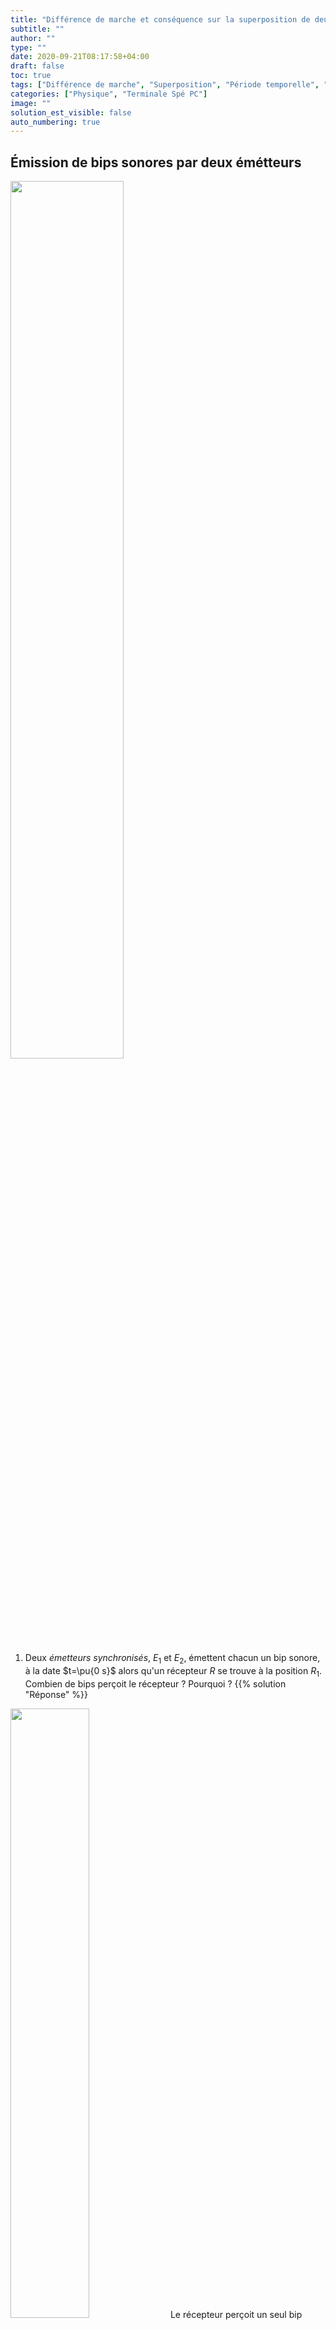 ```yaml
---
title: "Différence de marche et conséquence sur la superposition de deux ondes synchrones"
subtitle: ""
author: ""
type: ""
date: 2020-09-21T08:17:58+04:00
draft: false
toc: true
tags: ["Différence de marche", "Superposition", "Période temporelle", "Longueur d'onde", "Retard", "Déphasage", "Ondes"]
categories: ["Physique", "Terminale Spé PC"]
image: ""
solution_est_visible: false
auto_numbering: true
---
```




## Émission de bips sonores par deux émétteurs

<img src="/terminales-pc/chap-2/chap-2-10-1.png" alt="" width="60%" />

1. Deux *émetteurs synchronisés*, $E_1$ et $E_2$, émettent chacun un bip sonore, à la date $t=\pu{0 s}$ alors qu'un récepteur $R$ se trouve à la position $R_1$.  
Combien de bips perçoit le récepteur&nbsp;? Pourquoi&nbsp;?
{{% solution "Réponse" %}}
<img src="/terminales-pc/chap-2/chap-2-10-2.png" alt="" width="50%" />
Le récepteur perçoit un seul bip puisque les deux signaux doivent parcourir la même distance à la même vitesse (car ils se propagent dans le même milieu) et arrivent donc à la même date.
{{% /solution %}}

2. On place cette fois le récepteur à la position $R_2$.
Que perçoit le récepteur dans ce cas&nbsp;? Pourquoi&nbsp;?
{{% solution "Réponse" %}}
<img src="/terminales-pc/chap-2/chap-2-10-2.png" alt="" width="50%" />
Le signal issu de l'émetteur $E_1$ doit parcourir une plus petite distance que le signal issu de l'émetteur $E_2$ (ces signaux se propagent avec la même célérité puisqu'ils sont dans le même milieu).  
Le récepteur perçoit donc deux signaux&nbsp;: celui issu de $E_1$ puis celui issu de $E_2$.
{{% /solution %}}

3. Si on note $t_1$ la date à laquelle le récepteur positionné en $R_2$ reçoit le signal issu de $E_1$ et $t_2$ la date à laquelle ce même récepteur reçoit le signal issu de $E_2$, établir l'expression du **retard $\tau$ avec lequel le deuxième signal arrive par rapport au premier**.
{{% solution "Réponse" %}}
Puisque les deux signaux ont quitté les émetteurs à la même date, $\tau = t_2 - t_1$.
{{% /solution %}}

4. Exprimer le retard précédent en fonction de la célérité $v$ des ondes, la distance $E_1R_2$ et la distance $E_2R_2$.
{{% solution "Réponse" %}}

- Le premier signal parcourt la distance $E_1R_2$ à la célérité $v$, donc $t_1 = \dfrac{E_1R_2}{v}$.
- Le second signal parcourt la distance $E_2R_2$ à la célérité $v$, donc $t_2 = \dfrac{E_2R_2}{v}$.
- On en déduit que $\tau = \dfrac{E_2R_2}{v} - \dfrac{E_1R_2}{v} = \dfrac{E_2R_2 - E_1R_2}{v}$.
{{% /solution %}}

> On appelle **différence de marche** $\delta$ en un point $M$ quelconque de l'espace *la différence entre les distances parcourues par deux ondes, depuis leur lieu d'émission jusqu'à ce point*.

5. Exprimer le retard $\tau$, au point $R_2$, du signal issu de $E_2$ par rapport au signal issu de $E_1$ en fonction de la différence de marche.
{{% solution "Réponse" %}}

- La différence de marche $\delta$ est la différence entre les distances parcourues par les signaux issus de $E_2$ et de $E_1$ jusqu'au point $R_2$, donc $\delta = E_2R_2 - E_1R_2$.
- On en déduit que $\tau = \dfrac{\delta}{v}$.
{{% /solution %}}

#### En conclusion

{{% note tip %}}

- On appelle **différence de marche** $\delta$ en un point $M$ quelconque de l'espace *la différence entre les distances parcourues par deux ondes, depuis leur lieu d'émission jusqu'à ce point*.
- Le retard en un point d'une des deux ondes par rapport à l'autre peut alors s'écrire $$ \tau = \dfrac{\delta}{v} $$ où $v$ est la célérité de l'onde.
{{% /note %}}

{{% note warning %}}

- La différence de marche **dépend de la géométrie du montage**. *Son expression doit être déterminée par analyse du montage*.
- $\delta$ est une grandeur algébrique mais on a tendance à privilégier sa valeur absolue lors de l'analyse des problèmes.
{{% /note %}}

## Émission de deux sinusoïdales de même fréquence

<img src="/terminales-pc/chap-2/chap-2-10-3.png" alt="" width="60%" />

Les deux émetteurs $E_1$ et $E_2$ émettent maintenant deux ondes sinusoïdales de **même fréquence** $f$.  
On déplace le récepteur $R$ selon l'axe $(x'x)$ et on observe le résultat de la superposition des ondes.
En utilisant le programme à cette adresse&nbsp;: {{< remote "Simulation" "https://repl.it/@dlatreyte/sommeondes" >}} on a mis en évidence les quatres situations ci-dessous

Pour chacune d'elles,

1. Déterminer le retard $\tau$ de l'onde 2 par rapport à l'onde 1, en fonction de la période temporelle $T$.
2. En déduire la différence de marche de l'onde 2 par rapport à l'onde 1, **en fonction de la longueur d'onde** $\lambda$.
3. Donner les caractéristiques de la superposition (addition) des deux ondes.

#### Situation 1

<img src="/terminales-pc/chap-2/chap-2-10-4.png" alt="" width="90%" />
{{% solution "Réponse" %}}

1. Le décalage dans le temps entre l'onde 1 et 2 est&nbsp;: $\Delta t = 0 + p T$ où $p$ est un entier nul ou positif. **Les deux ondes sont en phase**.  

2. La différence de marche est donc $\delta = p \lambda$. L'onde 2 a parcouru une distance, en plus ou en moins par rapport à l'onde 1, égale à un multiple entier de $\lambda$.

3. L'amplitude de la somme des élongations est égale à la somme des amplitudes des deux ondes.
{{% /solution %}}

#### Situation 2

<img src="/terminales-pc/chap-2/chap-2-10-5.png" alt="" width="90%" />
{{% solution "Réponse" %}}

1. Le décalage dans le temps entre l'onde 1 et 2 est&nbsp;: $\Delta t = T/4 + p T = (4p + 1) T/4 $ où $p$ est un entier nul ou positif. **Les deux ondes ne sont plus en phase**.
2. La différence de marche est donc $\delta = (4p + 1) \lambda / 4$.
3. L'amplitude de la somme des élongations n'est pas égale à la somme des amplitudes des deux ondes.
{{% /solution %}}

#### Situation 3

<img src="/terminales-pc/chap-2/chap-2-10-6.png" alt="" width="90%" />
{{% solution "Réponse" %}}

1. Le décalage dans le temps entre l'onde 1 et 2 est&nbsp;: $\Delta t = T/2 + p T = (2p + 1) T/2 $ où $p$ est un entier nul ou positif. **Les deux ondes sont en opposition de phase**.
2. La différence de marche est donc $\delta = (2p + 1) \lambda / 2$. L'onde 2 a parcouru une distance, en plus ou en moins par rapport à l'onde 1, égale à un multiple impair de fois $\lambda / 2$.
3. L'amplitude de la somme des élongations est nulle.
{{% /solution %}}

#### Situation 4

<img src="/terminales-pc/chap-2/chap-2-10-7.png" alt="" width="90%" />
{{% solution "Réponse" %}}

1. Le décalage dans le temps entre l'onde 1 et 2 est&nbsp;: $\Delta t = 3T/4 + p T = (4p + 3) T/4 $ où $p$ est un entier nul ou positif. **Les deux ondes ne sont pas en phase**.
2. La différence de marche est donc $\delta = (4p + 3) \lambda / 4$.
3. L'amplitude de la somme des élongations n'est égale à la somme des amplitudes des deux ondes.

Cette situation est identique à la deuxième.
{{% /solution %}}

{{% note tip %}}
En régime sinusoïdal, *le retard d’une onde par rapport à une autre se traduit par un **déphasage**.*
{{% /note %}}

## Application&nbsp;: superposition d'ondes sinusoïdales de même fréquence à la surface de l'eau

Le programme accessible à cette adresse {{< remote "Simulation" "https://repl.it/@dlatreyte/sommeondessurfaceeau" >}} simule la propagation d'ondes sinusoïdales, créées par deux sources vibrant à la même fréquence $f$, à la surface de l'eau.

1. Expliquer la forme de la surface de l'eau.
{{% solution "Réponse" %}}
<img src="/terminales-pc/chap-2/chap-2-10-8.png" alt="" width="50%" />

Si on consulte la légende à droite de la simulation, on se rend compte que certaines zones, à la surface de l'eau ont une élongation (élévation au dessus ou en dessous de l'eau nulle). À cet endroit, la superposition des ondes conduit à une élongation nulle, on peut donc en conclure que pour tous ces points la différence de marche $\delta = S_2M - S_1M$est égale à un multiple entier de la longueur d'onde des ondes synchrones.
{{% /solution %}}

2. Repérer les lignes, dans le code Python, où les distance $S_1M$ et $S_2M$ sont calculées.
{{% solution "Réponse" %}}

- Ligne 23 : `r1 = np.sqrt((X - x1)**2 + (Y - y1)**2)` ;
- Ligne 24 : `r2 = np.sqrt((X - x2)**2 + (Y - y2)**2)`.
{{% /solution %}}

3. Repérer la ligne, dans le code Python, qui calcule la superposition des deux ondes en chaque point de l'espace.
{{% solution "Réponse" %}}

- Ligne 26 : `return a0 * np.sin(k * r1) + a0 * np.sin(k * r2)`.
{{% /solution %}}
